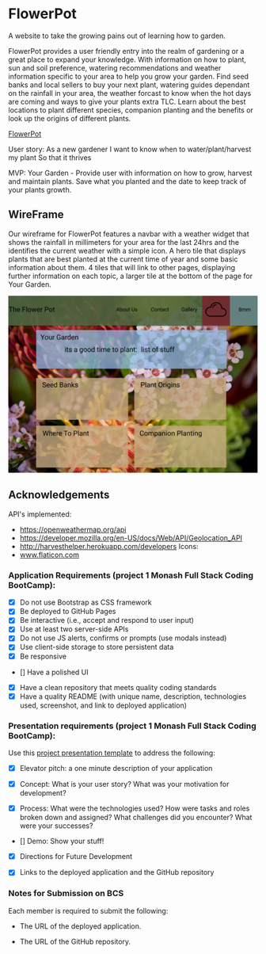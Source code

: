 # FlowerPot

A website to take the growing pains out of learning how to garden.

FlowerPot provides a user friendly entry into the realm of gardening or a great place to expand your knowledge.
With information on how to plant, sun and soil preference, watering recommendations and weather information specific to your area to help you grow your garden.
Find seed banks and local sellers to buy your next plant, watering guides dependant on the rainfall in your area, the weather forcast to know when the hot days are coming and ways to give your plants extra TLC. Learn about the best locations to plant different species, companion planting and the benefits or look up the origins of different plants.

[FlowerPot](https://flowerpotpeople.github.io/FlowerPot/)

User story:
	As a new gardener
	I want to know when to water/plant/harvest my plant
	So that it thrives

MVP: Your Garden - 
  Provide user with information on how to grow, harvest and maintain plants.
  Save what you planted and the date to keep track of your plants growth.


## WireFrame
Our wireframe for FlowerPot features a navbar with a weather widget that shows the rainfall in millimeters for your area for the last 24hrs and the identifies the current weather with a simple icon. A hero tile that displays plants that are best planted at the current time of year and some basic information about them.
4 tiles that will link to other pages, displaying further information on each topic, a larger tile at the bottom of the page for Your Garden.

![Wireframe of the landing page for FlowerPot](./assets/images/FlowerPotWireFrame.png)

## Acknowledgements 

API's implemented:
* https://openweathermap.org/api
* https://developer.mozilla.org/en-US/docs/Web/API/Geolocation_API  
* http://harvesthelper.herokuapp.com/developers
Icons: 
* www.flaticon.com


### Application Requirements (project 1 Monash Full Stack Coding BootCamp):

- [x] Do not use Bootstrap as CSS framework
- [x] Be deployed to GitHub Pages
- [x] Be interactive (i.e., accept and respond to user input)
- [x] Use at least two server-side APIs
- [x] Do not use JS alerts, confirms or prompts (use modals instead)
- [x] Use client-side storage to store persistent data
- [x] Be responsive
- [] Have a polished UI
- [x] Have a clean repository that meets quality coding standards
- [x] Have a quality README (with unique name, description, technologies used, screenshot, and link to deployed application)

### Presentation requirements (project 1 Monash Full Stack Coding BootCamp):

Use this [project presentation template](https://docs.google.com/presentation/d/1_u8TKy5zW5UlrVQVnyDEZ0unGI2tjQPDEpA0FNuBKAw/edit?usp=sharing) to address the following: 

- [x] Elevator pitch: a one minute description of your application

- [x] Concept: What is your user story? What was your motivation for development?

- [x] Process: What were the technologies used? How were tasks and roles broken down and assigned? What challenges did you encounter? What were your successes?

- [] Demo: Show your stuff!

- [x] Directions for Future Development

- [x] Links to the deployed application and the GitHub repository

### Notes for Submission on BCS  

Each member is required to submit the following:

* The URL of the deployed application.

* The URL of the GitHub repository.

